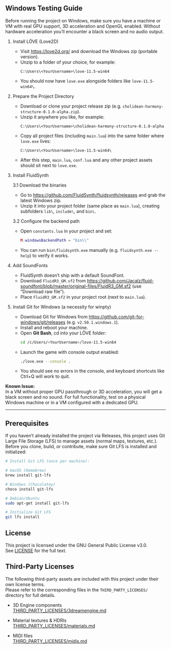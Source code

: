 ## Windows Testing Guide

Before running the project on Windows, make sure you have a machine or VM with real GPU support, 3D acceleration and OpenGL enabled. Without hardware acceleration you’ll encounter a black screen and no audio output.

1. Install LÖVE (Love2D)

   - Visit https://love2d.org/ and download the Windows zip (portable version).  
   - Unzip to a folder of your choice, for example:
     ```
     C:\Users\<YourUsername>\love-11.5-win64
     ```
   - You should now have `love.exe` alongside folders like `love-11.5-win64\`.

2. Prepare the Project Directory

   - Download or clone your project release zip (e.g. `cholidean-harmony-structure-0.1.0-alpha.zip`).  
   - Unzip it anywhere you like, for example:
     ```
     C:\Users\<YourUsername>\cholidean-harmony-structure-0.1.0-alpha
     ```
   - Copy all project files (including `main.lua`) into the same folder where `love.exe` lives:
     ```
     C:\Users\<YourUsername>\love-11.5-win64\
     ```
   - After this step, `main.lua`, `conf.lua` and any other project assets should sit next to `love.exe`.

3. Install FluidSynth

   3.1 Download the binaries  
   - Go to https://github.com/FluidSynth/fluidsynth/releases and grab the latest Windows zip.  
   - Unzip it into your project folder (same place as `main.lua`), creating subfolders `lib\`, `include\`, and `bin\`.  

   3.2 Configure the backend path  
   - Open `constants.lua` in your project and set:
     ```lua
     M.windowsBackendPath = "bin\\"
     ```
   - You can run `bin\fluidsynth.exe` manually (e.g. `fluidsynth.exe --help`) to verify it works.

4. Add SoundFonts

   - FluidSynth doesn’t ship with a default SoundFont.  
   - Download `FluidR3_GM.sf2` from https://github.com/Jacalz/fluid-soundfont/blob/master/original-files/FluidR3_GM.sf2 (use “Download raw file”).  
   - Place `FluidR3_GM.sf2` in your project root (next to `main.lua`).

5. Install Git for Windows (a necessity for winpty)

   - Download Git for Windows from https://github.com/git-for-windows/git/releases (e.g. `v2.50.1.windows.1`).  
   - Install and reboot your machine.  
   - Open **Git Bash**, cd into your LÖVE folder:
     ```bash
     cd /c/Users/<YourUsername>/love-11.5-win64
     ```
   - Launch the game with console output enabled:
     ```bash
     ./love.exe --console .
     ```
   - You should see no errors in the console, and keyboard shortcuts like Ctrl+Q will work to quit.

**Known Issue:**  
In a VM without proper GPU passthrough or 3D acceleration, you will get a black screen and no sound. For full functionality, test on a physical Windows machine or in a VM configured with a dedicated GPU.

---

## Prerequisites

If you haven’t already installed the project via Releases, this project uses Git Large File Storage (LFS) to manage assets (normal maps, textures, etc.). Before you clone, build, or contribute, make sure Git LFS is installed and initialized:

```bash
# Install Git LFS (once per machine):

# macOS (Homebrew)
brew install git-lfs

# Windows (Chocolatey)
choco install git-lfs

# Debian/Ubuntu
sudo apt-get install git-lfs

# Initialize Git LFS
git lfs install
```
## License

This project is licensed under the GNU General Public License v3.0.  
See [LICENSE](LICENSE) for the full text.

## Third-Party Licenses

The following third-party assets are included with this project under their own license terms.  
Please refer to the corresponding files in the `THIRD_PARTY_LICENSES/` directory for full details.

- 3D Engine components  
  [THIRD_PARTY_LICENSES/3dreamengine.md](THIRD_PARTY_LICENSES/3dreamengine.md)

- Material textures & HDRIs  
  [THIRD_PARTY_LICENSES/materials.md](THIRD_PARTY_LICENSES/materials.md)

- MIDI files  
  [THIRD_PARTY_LICENSES/midis.md](THIRD_PARTY_LICENSES/midis.md)
